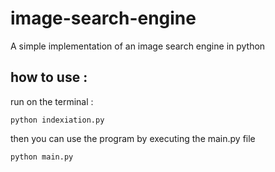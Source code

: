 # image-search-engine
A simple implementation of an image search engine in python

## how to use :

run on the terminal :

`python indexiation.py`

then you can use the program by executing the main.py file

`python main.py`
